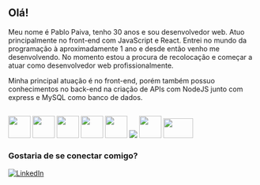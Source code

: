 ## Olá!

Meu nome é Pablo Paiva, tenho 30 anos e sou desenvolvedor web. Atuo principalmente no front-end com JavaScript e React. Entrei no mundo da programação à aproximadamente 1 ano e desde então venho me desenvolvendo. No momento estou a procura de recolocação e começar a atuar como desenvolvedor web profissionalmente.

Minha principal atuação é no front-end, porém também possuo conhecimentos no back-end na criação de APIs com NodeJS junto com express e MySQL como banco de dados.

##

<img src="https://cdn.jsdelivr.net/gh/devicons/devicon/icons/html5/html5-original-wordmark.svg" height="45" width="45"/>    <img src="https://cdn.jsdelivr.net/gh/devicons/devicon/icons/css3/css3-original-wordmark.svg" height="45" width="45"/>    <img src="https://upload.wikimedia.org/wikipedia/commons/9/96/Sass_Logo_Color.svg" height="45" width="45"/>    <img src="https://cdn.jsdelivr.net/gh/devicons/devicon/icons/javascript/javascript-original.svg" height="45" width="45"/>    <img src="https://cdn.jsdelivr.net/gh/devicons/devicon/icons/react/react-original-wordmark.svg" height="45" width="45"/>    <img src="https://img.icons8.com/color/48/000000/visual-studio-code-2019.png"/>     <img src="https://img.icons8.com/color/480/nodejs.png" height="45" width="45"/>     <img src="https://cdn.icon-icons.com/icons2/2699/PNG/512/mysql_official_logo_icon_169938.png" height="40" width="60"/>

### Gostaria de se conectar comigo?

<a href="https://www.linkedin.com/in/pablo-paiva-19628ba4/" target="_blank"><img alt="LinkedIn" src="https://img.shields.io/badge/linkedin-%230077B5.svg?&style=for-the-badge&logo=linkedin&logoColor=white" /></a>
